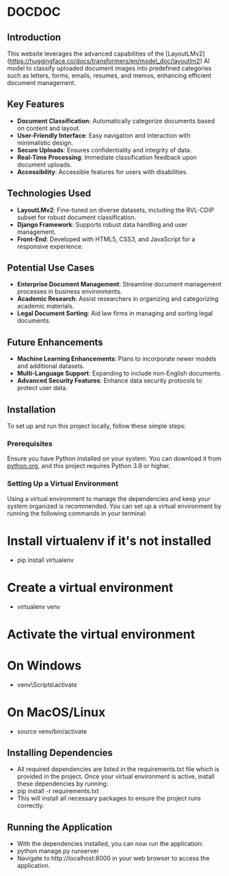 # DOCDOC

## Introduction
This website leverages the advanced capabilities of the [LayoutLMv2] (https://huggingface.co/docs/transformers/en/model_doc/layoutlm2) AI model to classify uploaded document images into predefined categories such as letters, forms, emails, resumes, and memos, enhancing efficient document management.

## Key Features
- **Document Classification**: Automatically categorize documents based on content and layout.
- **User-Friendly Interface**: Easy navigation and interaction with minimalistic design.
- **Secure Uploads**: Ensures confidentiality and integrity of data.
- **Real-Time Processing**: Immediate classification feedback upon document uploads.
- **Accessibility**: Accessible features for users with disabilities.

## Technologies Used
- **LayoutLMv2**: Fine-tuned on diverse datasets, including the RVL-CDIP subset for robust document classification.
- **Django Framework**: Supports robust data handling and user management.
- **Front-End**: Developed with HTML5, CSS3, and JavaScript for a responsive experience.

## Potential Use Cases
- **Enterprise Document Management**: Streamline document management processes in business environments.
- **Academic Research**: Assist researchers in organizing and categorizing academic materials.
- **Legal Document Sorting**: Aid law firms in managing and sorting legal documents.

## Future Enhancements
- **Machine Learning Enhancements**: Plans to incorporate newer models and additional datasets.
- **Multi-Language Support**: Expanding to include non-English documents.
- **Advanced Security Features**: Enhance data security protocols to protect user data.

## Installation

To set up and run this project locally, follow these simple steps:

### Prerequisites

Ensure you have Python installed on your system. You can download it from [python.org](https://www.python.org/downloads/), and this project requires Python 3.8 or higher.

### Setting Up a Virtual Environment

Using a virtual environment to manage the dependencies and keep your system organized is recommended. You can set up a virtual environment by running the following commands in your terminal:

# Install virtualenv if it's not installed
- pip install virtualenv

# Create a virtual environment
- virtualenv venv

# Activate the virtual environment
# On Windows
- venv\Scripts\activate
# On MacOS/Linux
- source venv/bin/activate

## Installing Dependencies
- All required dependencies are listed in the requirements.txt file which is provided in the project. Once your virtual environment is active, install these dependencies by running:
- pip install -r requirements.txt
- This will install all necessary packages to ensure the project runs correctly.

## Running the Application
- With the dependencies installed, you can now run the application:
- python manage.py runserver
- Navigate to http://localhost:8000 in your web browser to access the application.


